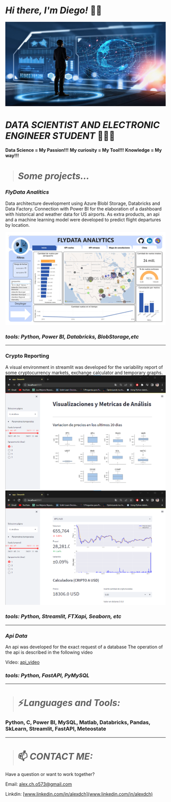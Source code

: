 # **_Hi there, I'm Diego!_** 🏁🚀
![Image text](800x400_3_0.jpg)

# **_DATA SCIENTIST AND ELECTRONIC ENGINEER STUDENT_ 🦾😎🚀**

 **Data Science = My Passion!!!**
 **My curiosity = My Tool!!!**
 **Knowledge = My way!!!**
#

> # **_Some projects..._**

### *FlyData Analitics*
Data architecture development using Azure Blobl Storage, Databricks and Data Factory. Connection with Power BI for the elaboration of a dashboard with historical and weather data for US airports. As extra products, an api and a machine learning model were developed to predict flight departures by location.

![Image text](demo_v2_page-0001.jpg)
### *tools: Python, Power BI, Databricks, BlobStorage,etc*
---------------------------------------------------
### **Crypto Reporting**
A visual environment in streamlit was developed for the variability report of some cryptocurrency markets, exchange calculator and temporary graphs.
![Image text](analitycs2.png)
![Image text](analitycs4.png)
### *tools: Python, Streamlit, FTXapi, Seaborn, etc*
---------------------------------------------------

### *Api Data*
An api was developed for the exact request of a database
The operation of the api is described in the following video

Video: [api_video](https://www.youtube.com/watch?v=CrytQgYE8RE&t=109s&ab_channel=DiegoAlexanderCheroOlazabal)
### *tools: Python, FastAPI, PyMySQL*
---------------------------------------------------

> # ⚡***Languages and Tools:***
 

### **Python, C, Power BI, MySQL, Matlab, Databricks, Pandas, SkLearn, Streamlit, FastAPI, Meteostate** 
---------------------------------------------


> # 📫 ***CONTACT ME:***

Have a question or want to work together?

Email:      alex.ch.o573@gmail.com

Linkdin:    [www.linkedin.com/in/alexdch](www.linkedin.com/in/alexdch)
